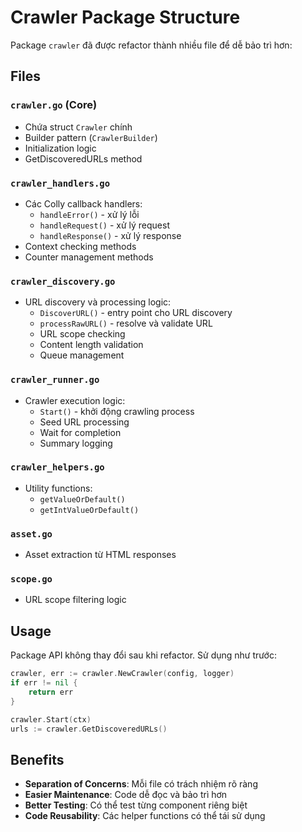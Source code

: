 # Crawler Package Structure

Package `crawler` đã được refactor thành nhiều file để dễ bảo trì hơn:

## Files

### `crawler.go` (Core)
- Chứa struct `Crawler` chính
- Builder pattern (`CrawlerBuilder`) 
- Initialization logic
- GetDiscoveredURLs method

### `crawler_handlers.go`
- Các Colly callback handlers:
  - `handleError()` - xử lý lỗi
  - `handleRequest()` - xử lý request
  - `handleResponse()` - xử lý response
- Context checking methods
- Counter management methods

### `crawler_discovery.go`
- URL discovery và processing logic:
  - `DiscoverURL()` - entry point cho URL discovery
  - `processRawURL()` - resolve và validate URL
  - URL scope checking
  - Content length validation
  - Queue management

### `crawler_runner.go`
- Crawler execution logic:
  - `Start()` - khởi động crawling process
  - Seed URL processing
  - Wait for completion
  - Summary logging

### `crawler_helpers.go`
- Utility functions:
  - `getValueOrDefault()`
  - `getIntValueOrDefault()`

### `asset.go`
- Asset extraction từ HTML responses

### `scope.go`
- URL scope filtering logic

## Usage

Package API không thay đổi sau khi refactor. Sử dụng như trước:

```go
crawler, err := crawler.NewCrawler(config, logger)
if err != nil {
    return err
}

crawler.Start(ctx)
urls := crawler.GetDiscoveredURLs()
```

## Benefits

- **Separation of Concerns**: Mỗi file có trách nhiệm rõ ràng
- **Easier Maintenance**: Code dễ đọc và bảo trì hơn
- **Better Testing**: Có thể test từng component riêng biệt
- **Code Reusability**: Các helper functions có thể tái sử dụng 